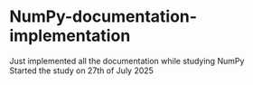 # NumPy-documentation-implementation
Just implemented all the documentation while studying NumPy\
Started the study on 27th of July 2025
